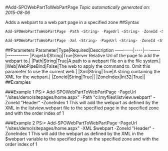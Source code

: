 #Add-SPOWebPartToWebPartPage
*Topic automatically generated on: 2015-08-06*

Adds a webpart to a web part page in a specified zone
##Syntax
```powershell
Add-SPOWebPartToWebPartPage -Path <String> -PageUrl <String> -ZoneId <String> -ZoneIndex <Int32> [-Web <WebPipeBind>]
```


```powershell
Add-SPOWebPartToWebPartPage -Xml <String> -PageUrl <String> -ZoneId <String> -ZoneIndex <Int32> [-Web <WebPipeBind>]
```


##Parameters
Parameter|Type|Required|Description
---------|----|--------|-----------
|PageUrl|String|True|Server Relative Url of the page to add the webpart to.|
|Path|String|True|A path to a webpart file on a the file system.|
|Web|WebPipeBind|False|The web to apply the command to. Omit this parameter to use the current web.|
|Xml|String|True|A string containing the XML for the webpart.|
|ZoneId|String|True||
|ZoneIndex|Int32|True||
##Examples

###Example 1
    PS:> Add-SPOWebPartToWebPartPage -PageUrl "/sites/demo/sitepages/home.aspx" -Path "c:\myfiles\listview.webpart" -ZoneId "Header" -ZoneIndex 1 
This will add the webpart as defined by the XML in the listview.webpart file to the specified page in the specified zone and with the order index of 1

###Example 2
    PS:> Add-SPOWebPartToWebPartPage -PageUrl "/sites/demo/sitepages/home.aspx" -XML $webpart -ZoneId "Header" -ZoneIndex 1 
This will add the webpart as defined by the XML in the $webpart variable to the specified page in the specified zone and with the order index of 1
<!-- Ref: CF7E91E6DD1F2DB6DA2A1ADA824DF9AB -->